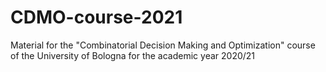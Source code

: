 # CDMO-course-2021
Material for the "Combinatorial Decision Making and Optimization" course of the University of Bologna for the academic year 2020/21
